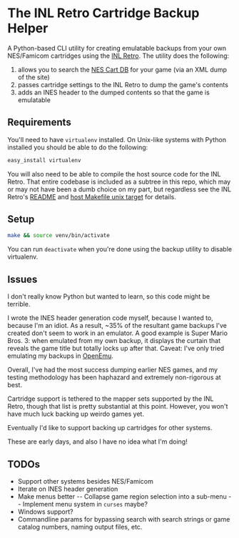 # The INL Retro Cartridge Backup Helper

A Python-based CLI utility for creating emulatable backups from your own NES/Famicom cartridges using the [INL Retro](http://www.infiniteneslives.com/inlretro.php). The utility does the following:

1. allows you to search the [NES Cart DB](http://bootgod.dyndns.org:7777/) for your game (via an XML dump of the site)
2. passes cartridge settings to the INL Retro to dump the game's contents
3. adds an INES header to the dumped contents so that the game is emulatable

## Requirements

You'll need to have `virtualenv` installed. On Unix-like systems with Python installed you should be able to do the following:

```sh
easy_install virtualenv
```

You will also need to be able to compile the host source code for the INL Retro. That entire codebase is included as a subtree in this repo, which may or may not have been a dumb choice on my part, but regardless see the INL Retro's [README](vendor/inlretro/README) and [host Makefile unix target](vendor/inlretro/host/Makefile) for details.

## Setup

```sh
make && source venv/bin/activate
```

You can run `deactivate` when you're done using the backup utility to disable virtualenv.

## Issues

I don't really know Python but wanted to learn, so this code might be terrible.

I wrote the INES header generation code myself, because I wanted to, because I'm an idiot. As a result, ~35% of the resultant game backups I've created don't seem to work in an emulator. A good example is Super Mario Bros. 3: when emulated from my own backup, it displays the curtain that reveals the game title but totally locks up after that. Caveat: I've only tried emulating my backups in [OpenEmu](https://openemu.org/). 

Overall, I've had the most success dumping earlier NES games, and my testing methodology has been haphazard and extremely non-rigorous at best.

Cartridge support is tethered to the mapper sets supported by the INL Retro, though that list is pretty substantial at this point. However, you won't have much luck backing up weirdo games yet.

Eventually I'd like to support backing up cartridges for other systems.

These are early days, and also I have no idea what I'm doing!

## TODOs

- Support other systems besides NES/Famicom
- Iterate on INES header generation
- Make menus better
-- Collapse game region selection into a sub-menu
-- Implement menu system in `curses` maybe?
- Windows support?
- Commandline params for bypassing search with search strings or game catalog numbers, naming output files, etc.
